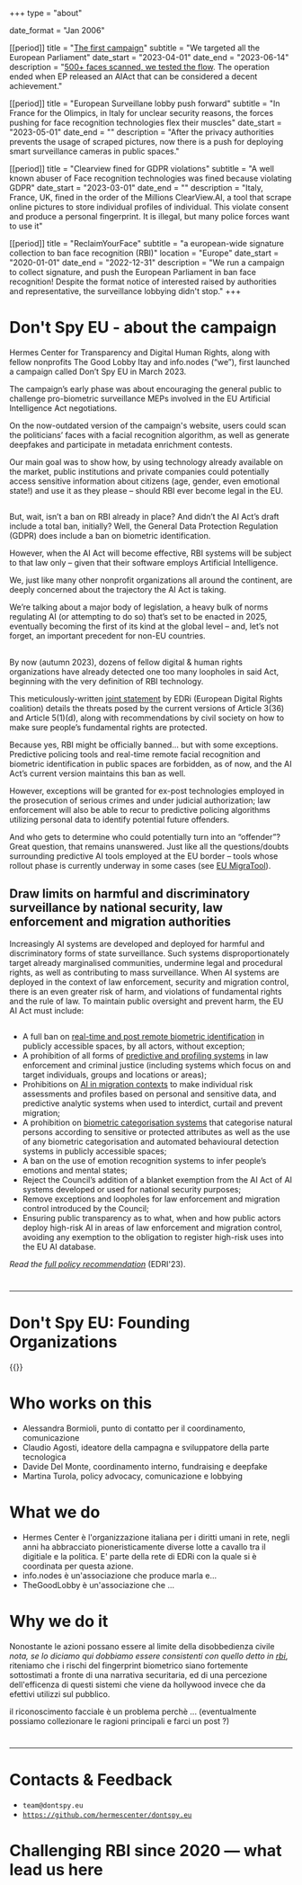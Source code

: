 +++
type = "about"

date_format = "Jan 2006"

[[period]]
  title = "[The first campaign](//dontspyonus.eu)"
  subtitle = "We targeted all the European Parliament"
  date_start = "2023-04-01"
  date_end = "2023-06-14"
  description = "[500+ faces scanned, we tested the flow](//dontspyonus.eu/post/squared-faces/). The operation ended when EP released an AIAct that can be considered a decent achievement."

[[period]]
  title = "European Surveillane lobby push forward"
  subtitle = "In France for the Olimpics, in Italy for unclear security reasons, the forces pushing for face recognition technologies flex their muscles"
  date_start = "2023-05-01"
  date_end = ""
  description = "After the privacy authorities prevents the usage of scraped pictures, now there is a push for deploying smart surveillance cameras in public spaces."

[[period]]
  title = "Clearview fined for GDPR violations"
  subtitle = "A well known abuser of Face recognition technologies was fined because violating GDPR"
  date_start = "2023-03-01"
  date_end = ""
  description = "Italy, France, UK, fined in the order of the Millions ClearView.AI, a tool that scrape online pictures to store individual profiles of individual. This violate consent and produce a personal fingerprint. It is illegal, but many police forces want to use it"

[[period]]
  title = "ReclaimYourFace"
  subtitle = "a european-wide signature collection to ban face recognition (RBI)"
  location = "Europe"
  date_start = "2020-01-01"
  date_end = "2022-12-31"
  description = "We run a campaign to collect signature, and push the European Parliament in ban face recognition! Despite the format notice of interested raised by authorities and representative, the surveillance lobbying didn't stop."
+++

# Don't Spy EU - about the campaign 

Hermes Center for Transparency and Digital Human Rights, along with fellow nonprofits The Good Lobby Itay and info.nodes (“we”), first launched a campaign called Don’t Spy EU in March 2023.

The campaign’s early phase was about encouraging the general public to challenge pro-biometric surveillance MEPs involved in the EU Artificial Intelligence Act negotiations.

On the now-outdated version of the campaign's website, users could scan the politicians’ faces with a facial recognition algorithm, as well as generate deepfakes and participate in metadata enrichment contests.

Our main goal was to show how, by using technology already available on the market, public institutions and private companies could potentially access sensitive information about citizens (age, gender, even emotional state!) and use it as they please – should RBI ever become legal in the EU.

##

But, wait, isn’t a ban on RBI already in place? And didn’t the AI Act’s draft include a total ban, initially? Well, the General Data Protection Regulation (GDPR) does include a ban on biometric identification.

However, when the AI Act will become effective, RBI systems will be subject to that law only – given that their software employs Artificial Intelligence.

We, just like many other nonprofit organizations all around the continent, are deeply concerned about the trajectory the AI Act is taking.

We’re talking about a major body of legislation, a heavy bulk of norms regulating AI (or attempting to do so) that’s set to be enacted in 2025, eventually becoming the first of its kind at the global level – and, let’s not forget, an important precedent for non-EU countries.

##

By now (autumn 2023), dozens of fellow digital & human rights organizations have already detected one too many loopholes in said Act, beginning with the very definition of RBI technology.

This meticulously-written [joint statement](https://edri.org/wp-content/uploads/2022/05/Prohibit-RBI-in-publicly-accessible-spaces-Civil-Society-Amendments-AI-Act-FINAL.pdf) by EDRi (European Digital Rights coalition) details the threats posed by the current versions of Article 3(36) and Article 5(1)(d), along with recommendations by civil society on how to make sure people’s fundamental rights are protected.

Because yes, RBI might be officially banned… but with some exceptions.
Predictive policing tools and real-time remote facial recognition and biometric identification in public spaces are forbidden, as of now, and the AI Act’s current version maintains this ban as well.

However, exceptions will be granted for ex-post technologies employed in the prosecution of serious crimes and under judicial authorization; law enforcement will also be able to recur to predictive policing algorithms utilizing personal data to identify potential future offenders.

And who gets to determine who could potentially turn into an “offender”? Great question, that remains unanswered. Just like all the questions/doubts surrounding predictive AI tools employed at the EU border – tools whose rollout phase is currently underway in some cases (see [EU MigraTool](https://www.itflows.eu/eumigratool/)).




## Draw limits on harmful and discriminatory surveillance by national security, law enforcement and migration authorities

Increasingly AI systems are developed and deployed for harmful and discriminatory forms of state surveillance. Such systems disproportionately target already marginalised communities, undermine legal and procedural rights, as well as contributing to mass surveillance. When AI systems are deployed in the context of law enforcement, security and migration control, there is an even greater risk of harm, and violations of fundamental rights and the rule of law. To maintain public oversight and prevent harm, the EU AI Act must include:

##

* A full ban on [real-time and post remote biometric identification](//edri.org/wp-content/uploads/2022/05/Prohibit-RBI-in-publicly-accessible-spaces-Civil-Society-Amendments-AI-Act-FINAL.pdf) in publicly accessible spaces, by all actors, without exception;
* A prohibition of all forms of [predictive and profiling systems](//www.fairtrials.org/articles/news/ai-act-eu-must-ban-predictive-ai-systems-in-policing-and-criminal-justice/) in law enforcement and criminal justice (including systems which focus on and target individuals, groups and locations or areas);
* Prohibitions on [AI in migration contexts](//edri.org/our-work/civil-society-calls-for-the-eu-ai-act-to-better-protect-people-on-the-move/) to make individual risk assessments and profiles based on personal and sensitive data, and predictive analytic systems when used to interdict, curtail and prevent migration;
* A prohibition on [biometric categorisation systems](//www.accessnow.org/wp-content/uploads/2022/05/Amendments-to-the-AI-Acts-treatment-of-biometric-categorisation.pdf) that categorise natural persons according to sensitive or protected attributes as well as the use of any biometric categorisation and automated behavioural detection systems in publicly accessible spaces;
* A ban on the use of emotion recognition systems to infer people’s emotions and mental states;
* Reject the Council’s addition of a blanket exemption from the AI Act of AI systems developed or used for national security purposes;
* Remove exceptions and loopholes for law enforcement and migration control introduced by the Council;
* Ensuring public transparency as to what, when and how public actors deploy high-risk AI in areas of law enforcement and migration control, avoiding any exemption to the obligation to register high-risk uses into the EU AI database.

_Read the [full policy recommendation](//edri.org/wp-content/uploads/2023/07/Civil-society-AI-Act-trilogues-statement.pdf)_ (EDRI'23).

#

---

# Don't Spy EU: Founding Organizations

{{<founding-organizations>}}

# Who works on this

* Alessandra Bormioli, punto di contatto per il coordinamento, comunicazione 
* Claudio Agosti, ideatore della campagna e sviluppatore della parte tecnologica
* Davide Del Monte, coordinamento interno, fundraising e deepfake
* Martina Turola, policy advocacy, comunicazione e lobbying

# What we do

* Hermes Center è l'organizzazione italiana per i diritti umani in rete, negli anni ha abbracciato pioneristicamente diverse lotte a cavallo tra il digitiale e la politica. E' parte della rete di EDRi con la quale si è coordinata per questa azione.
* info.nodes è un'associazione che produce marla e...
* TheGoodLobby è un'associazione che ...

# Why we do it

Nonostante le azioni possano essere al limite della disobbedienza civile _nota, se lo diciamo qui dobbiamo essere consistenti con quello detto in [rbi](/rbi)_, riteniamo che i rischi del fingerprint biometrico siano fortemente sottostimati a fronte di una narrativa securitaria, ed di una percezione dell'efficenza di questi sistemi che viene da hollywood invece che da efettivi utilizzi sul pubblico.

il riconoscimento facciale è un problema perchè ... (eventualmente possiamo collezionare le ragioni principali e farci un post ?)

# 

---

# Contacts & Feedback

* `team@dontspy.eu`
* [`https://github.com/hermescenter/dontspy.eu`](//github.com/hermescenter/dontspy.eu)

# Challenging RBI since 2020 — what lead us here
